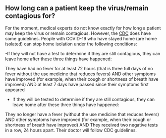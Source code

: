 ## How long can a patient keep the virus/remain contagious for?

For the moment, medical experts do not know exactly for how long a patient may keep the virus or remain contagious. However, the [CDC](https://www.cdc.gov/coronavirus/2019-ncov/if-you-are-sick/care-for-someone.html) does have some guidelines. People with COVID-19 who have stayed home (are home isolated) can stop home isolation under the following conditions:

-If they will not have a test to determine if they are still contagious, they can leave home after these three things have happened:

They have had no fever for at least 72 hours (that is three full days of no fever without the use medicine that reduces fevers)
AND
other symptoms have improved (for example, when their cough or shortness of breath have improved)
AND
at least 7 days have passed since their symptoms first appeared

- If they will be tested to determine if they are still contagious, they can leave home after these three things have happened:

They no longer have a fever (without the use medicine that reduces fevers)
AND
other symptoms have improved (for example, when their cough or shortness of breath have improved)
AND
They received two negative tests in a row, 24 hours apart. Their doctor will follow CDC guidelines.
